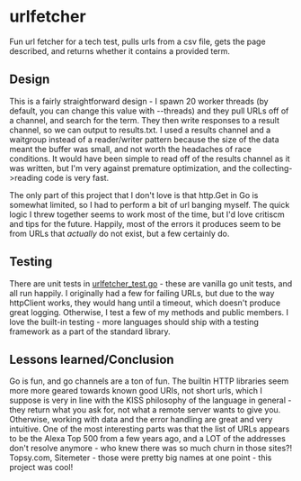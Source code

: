 # urlfetcher

Fun url fetcher for a tech test, pulls urls from a csv file, gets the page described, and returns whether it contains a provided term. 

## Design

This is a fairly straightforward design - I spawn 20 worker threads (by default, you can change this value with --threads) and they pull URLs off of a channel, and search for the term. They then write responses to a result channel, so we can output to results.txt. I used a results channel and a waitgroup instead of a reader/writer pattern because the size of the data meant the buffer was small, and not worth the headaches of race conditions. It would have been simple to read off of the results channel as it was written, but I'm very against premature optimization, and the collecting->reading code is very fast.

The only part of this project that I don't love is that http.Get in Go is somewhat limited, so I had to perform a bit of url banging myself. The quick logic I threw together seems to work most of the time, but I'd love critiscm and tips for the future. Happily, most of the errors it produces seem to be from URLs that *actually* do not exist, but a few certainly do. 

## Testing

There are unit tests in [urlfetcher_test.go](urlfetcher_test.go) - these are vanilla go unit tests, and all run happily. I originally had a few for failing URLs, but due to the way httpClient works, they would hang until a timeout, which doesn't produce great logging. Otherwise, I test a few of my methods and public members. I love the built-in testing - more languages should ship with a testing framework as a part of the standard library.

## Lessons learned/Conclusion

Go is fun, and go channels are a ton of fun. The builtin HTTP libraries seem more more geared towards known good URIs, not short urls, which I suppose is very in line with the KISS philosophy of the language in general - they return what you ask for, not what a remote server wants to give you. Otherwise, working with data and the error handling are great and very intuitive. One of the most interesting parts was that the list of URLs appears to be the Alexa Top 500 from a few years ago, and a LOT of the addresses don't resolve anymore - who knew there was so much churn in those sites?! Topsy.com, Sitemeter - those were pretty big names at one point  - this project was cool!
